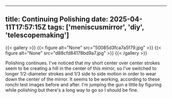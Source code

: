 
---
title: Continuing Polishing
date: 2025-04-11T17:57:15Z
tags: ['meniscusmirror', 'diy', 'telescopemaking']
---

{{< gallery >}}
{{< figure alt="None" src="50085d3fca7a5f79.jpg" >}}
{{< figure alt="None" src="d88cfd84178bd9a7.jpg" >}}
{{< /gallery >}}

Polishing continues. I've noticed that my short center over center strokes seem to be creating a hill in the center of this mirror, so I've switched to longer 1/2-diameter strokes and 1/3 side to side motion in order to wear down the center of the mirror. It seems to be working, according to these ronchi test images before and after. I'm jumping the gun a little by figuring while polishing but there's a long way to go so I should be fine.

  
